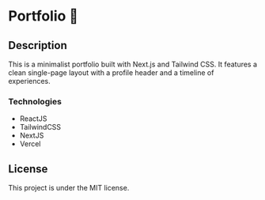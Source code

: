 # Portfolio 👋

## Description

This is a minimalist portfolio built with Next.js and Tailwind CSS. It features a clean single-page layout with a profile header and a timeline of experiences.


### Technologies

- ReactJS
- TailwindCSS
- NextJS
- Vercel


## License

This project is under the MIT license.
